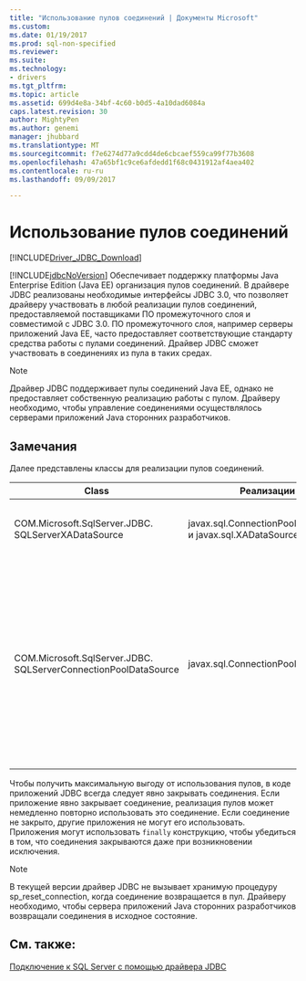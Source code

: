 ```yaml
---
title: "Использование пулов соединений | Документы Microsoft"
ms.custom: 
ms.date: 01/19/2017
ms.prod: sql-non-specified
ms.reviewer: 
ms.suite: 
ms.technology:
- drivers
ms.tgt_pltfrm: 
ms.topic: article
ms.assetid: 699d4e8a-34bf-4c60-b0d5-4a10dad6084a
caps.latest.revision: 30
author: MightyPen
ms.author: genemi
manager: jhubbard
ms.translationtype: MT
ms.sourcegitcommit: f7e6274d77a9cdd4de6cbcaef559ca99f77b3608
ms.openlocfilehash: 47a65bf1c9ce6afdedd1f68c0431912af4aea402
ms.contentlocale: ru-ru
ms.lasthandoff: 09/09/2017

---
```

# <a name="using-connection-pooling"></a>Использование пулов соединений
[!INCLUDE[Driver_JDBC_Download](../../includes/driver_jdbc_download.md)]

  [!INCLUDE[jdbcNoVersion](../../includes/jdbcnoversion_md.md)] Обеспечивает поддержку платформы Java Enterprise Edition (Java EE) организация пулов соединений. В драйвере JDBC реализованы необходимые интерфейсы JDBC 3.0, что позволяет драйверу участвовать в любой реализации пулов соединений, предоставляемой поставщиками ПО промежуточного слоя и совместимой с JDBC 3.0. ПО промежуточного слоя, например серверы приложений Java EE, часто предоставляет соответствующие стандарту средства работы с пулами соединений. Драйвер JDBC сможет участвовать в соединениях из пула в таких средах.  
  
> [!NOTE]  
>  Драйвер JDBC поддерживает пулы соединений Java EE, однако не предоставляет собственную реализацию работы с пулом. Драйверу необходимо, чтобы управление соединениями осуществлялось серверами приложений Java сторонних разработчиков.  
  
## <a name="remarks"></a>Замечания  
 Далее представлены классы для реализации пулов соединений.  
  
|Class|Реализации|Description|  
|-----------|----------------|-----------------|  
|COM.Microsoft.SqlServer.JDBC. SQLServerXADataSource|javax.sql.ConnectionPoolDataSource и javax.sql.XADataSource|Мы рекомендуем использовать [SQLServerXADataSource](../../connect/jdbc/reference/sqlserverxadatasource-class.md) класса для всех задач сервера Java EE требуется, так как он реализует все интерфейсы пулов JDBC 3.0 и XA.|  
|COM.Microsoft.SqlServer.JDBC. SQLServerConnectionPoolDataSource|javax.sql.ConnectionPoolDataSource|Этот класс представляет фабрику соединений, которая позволяет серверу приложений Java EE заполнять пул соединений физическими соединениями. Если конфигурация поставщика Java EE подразумевает необходимость класса, реализующего javax.sql.ConnectionPoolDataSource, укажите имя класса, как [SQLServerConnectionPoolDataSource](../../connect/jdbc/reference/sqlserverconnectionpooldatasource-class.md). Как правило, рекомендуется использовать [SQLServerXADataSource](../../connect/jdbc/reference/sqlserverxadatasource-class.md) вместо этого класса, так как он реализует интерфейсы пулов, и интерфейсы XA и проверена в несколько конфигураций сервера Java EE.|  
  
 Чтобы получить максимальную выгоду от использования пулов, в коде приложений JDBC всегда следует явно закрывать соединения. Если приложение явно закрывает соединение, реализация пулов может немедленно повторно использовать это соединение. Если соединение не закрыто, другие приложения не могут его использовать. Приложения могут использовать `finally` конструкцию, чтобы убедиться в том, что соединения закрываются даже при возникновении исключения.  
  
> [!NOTE]  
>  В текущей версии драйвер JDBC не вызывает хранимую процедуру sp_reset_connection, когда соединение возвращается в пул. Драйверу необходимо, чтобы сервера приложений Java сторонних разработчиков возвращали соединения в исходное состояние.  
  
## <a name="see-also"></a>См. также:  
 [Подключение к SQL Server с помощью драйвера JDBC](../../connect/jdbc/connecting-to-sql-server-with-the-jdbc-driver.md)  
  
  
